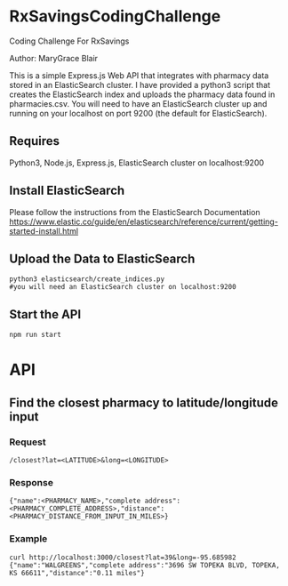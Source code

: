# RxSavingsCodingChallenge

Coding Challenge For RxSavings

Author: MaryGrace Blair

This is a simple Express.js Web API that integrates with pharmacy data stored in an ElasticSearch cluster.
I have provided a python3 script that creates the ElasticSearch index and uploads the pharmacy data found in pharmacies.csv.
You will need to have an ElasticSearch cluster up and running on your localhost on port 9200 (the default for ElasticSearch).

## Requires
   Python3, Node.js, Express.js, ElasticSearch cluster on localhost:9200
   
## Install ElasticSearch
   Please follow the instructions from the ElasticSearch Documentation
   https://www.elastic.co/guide/en/elasticsearch/reference/current/getting-started-install.html
   
## Upload the Data to ElasticSearch
    python3 elasticsearch/create_indices.py
    #you will need an ElasticSearch cluster on localhost:9200
   
## Start the API
    npm run start
   
   
# API
## Find the closest pharmacy to latitude/longitude input
   ### Request
   `/closest?lat=<LATITUDE>&long=<LONGITUDE>`
   ### Response
   `{"name":<PHARMACY_NAME>,"complete address":<PHARMACY_COMPLETE_ADDRESS>,"distance":<PHARMACY_DISTANCE_FROM_INPUT_IN_MILES>}`

   ### Example
   `curl http://localhost:3000/closest?lat=39&long=-95.685982`
   `{"name":"WALGREENS","complete address":"3696 SW TOPEKA BLVD, TOPEKA, KS 66611","distance":"0.11 miles"}`
   
  
   

   
   


